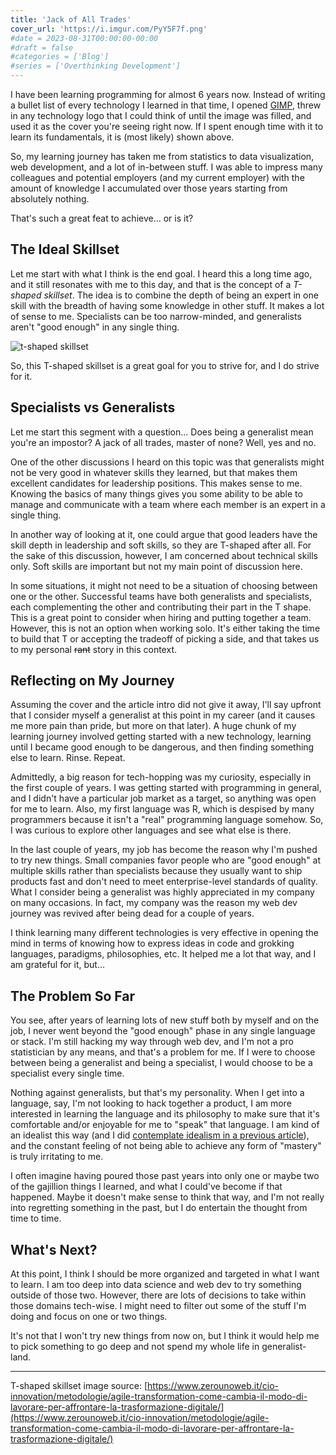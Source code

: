 ```yaml
---
title: 'Jack of All Trades'
cover_url: 'https://i.imgur.com/PyY5F7f.png' 
#date = 2023-08-31T00:00:00-00:00
#draft = false
#categories = ['Blog']
#series = ['Overthinking Development']
---
```


I have been learning programming for almost 6 years now. Instead of writing a bullet list of every technology I learned in that time, I opened [GIMP](https://www.gimp.org/), threw in any technology logo that I could think of until the image was filled, and used it as the cover you're seeing right now. If I spent enough time with it to learn its fundamentals, it is (most likely) shown above.

So, my learning journey has taken me from statistics to data visualization, web development, and a lot of in-between stuff. I was able to impress many colleagues and potential employers (and my current employer) with the amount of knowledge I accumulated over those years starting from absolutely nothing.

That's such a great feat to achieve... or is it?

## The Ideal Skillset

Let me start with what I think is the end goal. I heard this a long time ago, and it still resonates with me to this day, and that is the concept of a *T-shaped skillset*. The idea is to combine the depth of being an expert in one skill with the breadth of having some knowledge in other stuff. It makes a lot of sense to me. Specialists can be too narrow-minded, and generalists aren't "good enough" in any single thing.

![t-shaped skillset](https://i.imgur.com/FRCqhDU.png)

So, this T-shaped skillset is a great goal for you to strive for, and I do strive for it.

## Specialists vs Generalists

Let me start this segment with a question... Does being a generalist mean you're an impostor? A jack of all trades, master of none? Well, yes and no.

One of the other discussions I heard on this topic was that generalists might not be very good in whatever skills they learned, but that makes them excellent candidates for leadership positions. This makes sense to me. Knowing the basics of many things gives you some ability to be able to manage and communicate with a team where each member is an expert in a single thing.

In another way of looking at it, one could argue that good leaders have the skill depth in leadership and soft skills, so they are T-shaped after all. For the sake of this discussion, however, I am concerned about technical skills only. Soft skills are important but not my main point of discussion here.

In some situations, it might not need to be a situation of choosing between one or the other. Successful teams have both generalists and specialists, each complementing the other and contributing their part in the T shape. This is a great point to consider when hiring and putting together a team. However, this is not an option when working solo. It's either taking the time to build that T or accepting the tradeoff of picking a side, and that takes us to my personal <s>rant</s> story in this context.

## Reflecting on My Journey

Assuming the cover and the article intro did not give it away, I'll say upfront that I consider myself a generalist at this point in my career (and it causes me more pain than pride, but more on that later). A huge chunk of my learning journey involved getting started with a new technology, learning until I became good enough to be dangerous, and then finding something else to learn. Rinse. Repeat.

Admittedly, a big reason for tech-hopping was my curiosity, especially in the first couple of years. I was getting started with programming in general, and I didn't have a particular job market as a target, so anything was open for me to learn. Also, my first language was R, which is despised by many programmers because it isn't a "real" programming language somehow. So, I was curious to explore other languages and see what else is there.

In the last couple of years, my job has become the reason why I'm pushed to try new things. Small companies favor people who are "good enough" at multiple skills rather than specialists because they usually want to ship products fast and don't need to meet enterprise-level standards of quality. What I consider being a generalist was highly appreciated in my company on many occasions. In fact, my company was the reason my web dev journey was revived after being dead for a couple of years.

I think learning many different technologies is very effective in opening the mind in terms of knowing how to express ideas in code and grokking languages, paradigms, philosophies, etc. It helped me a lot that way, and I am grateful for it, but...

## The Problem So Far

You see, after years of learning lots of new stuff both by myself and on the job, I never went beyond the "good enough" phase in any single language or stack. I'm still hacking my way through web dev, and I'm not a pro statistician by any means, and that's a problem for me. If I were to choose between being a generalist and being a specialist, I would choose to be a specialist every single time.

Nothing against generalists, but that's my personality. When I get into a language, say, I'm not looking to hack together a product, I am more interested in learning the language and its philosophy to make sure that it's comfortable and/or enjoyable for me to "speak" that language. I am kind of an idealist this way (and I did [contemplate idealism in a previous article](/posts/pragmatism-vs-idealism)), and the constant feeling of not being able to achieve any form of "mastery" is truly irritating to me.

I often imagine having poured those past years into only one or maybe two of the gajillion things I learned, and what I could've become if that happened. Maybe it doesn't make sense to think that way, and I'm not really into regretting something in the past, but I do entertain the thought from time to time.

## What's Next?

At this point, I think I should be more organized and targeted in what I want to learn. I am too deep into data science and web dev to try something outside of those two. However, there are lots of decisions to take within those domains tech-wise. I might need to filter out some of the stuff I'm doing and focus on one or two things.

It's not that I won't try new things from now on, but I think it would help me to pick something to go deep and not spend my whole life in generalist-land.

---

T-shaped skillset image source: [https://www.zerounoweb.it/cio-innovation/metodologie/agile-transformation-come-cambia-il-modo-di-lavorare-per-affrontare-la-trasformazione-digitale/](https://www.zerounoweb.it/cio-innovation/metodologie/agile-transformation-come-cambia-il-modo-di-lavorare-per-affrontare-la-trasformazione-digitale/)
